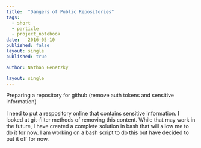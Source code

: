 ```yaml
---
title:  "Dangers of Public Repositories"
tags:
  - short
  - particle
  - project_notebook
date:   2016-05-10
published: false
layout: single
published: true

author: Nathan Genetzky

layout: single
---
```


Preparing a repository for github (remove auth tokens and sensitive information)

I need to put a respository online that contains sensitive information. I looked
at git-filter methods of removing this content. While that may work in the future,
I have created a complete solution in bash that will allow me to do it for now.
I am working on a bash script to do this but have decided to put it off for now.
